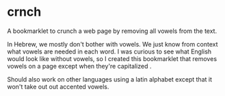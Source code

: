 crnch
=====

A bookmarklet to crunch a web page by removing all vowels from the text.

In Hebrew, we mostly don't bother with vowels. We just know from context what vowels are needed in each word. I was curious to see what English would look like without vowels, so I created this bookmarklet that removes vowels on a page except when they're capitalized .

Should also work on other languages using a latin alphabet except that it won't take out out accented vowels.

